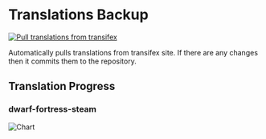 # Translations Backup

[![Pull translations from transifex](https://github.com/dfint/translations-backup/actions/workflows/pull-translations.yml/badge.svg)](https://github.com/dfint/translations-backup/actions/workflows/pull-translations.yml)

Automatically pulls translations from transifex site. If there are any changes then it commits them to the repository.

## Translation Progress

### dwarf-fortress-steam

![Chart](https://quickchart.io/chart/render/sf-61f79faa-6d78-480f-ac88-fb5d66d36a03)
<!--
### dwarf-fortress

![Chart](https://quickchart.io/chart/render/sf-2d949d22-12cd-41a9-be60-6fbbafbcfd55)
-->